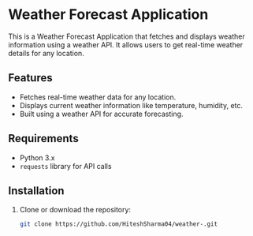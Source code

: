 # Weather Forecast Application

This is a Weather Forecast Application that fetches and displays weather information using a weather API. It allows users to get real-time weather details for any location.

## Features

- Fetches real-time weather data for any location.
- Displays current weather information like temperature, humidity, etc.
- Built using a weather API for accurate forecasting.

## Requirements

- Python 3.x
- `requests` library for API calls

## Installation

1. Clone or download the repository:
   ```bash
   git clone https://github.com/HiteshSharma04/weather-.git

